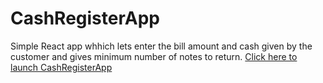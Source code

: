 # CashRegisterApp
Simple React app whhich lets enter the bill amount and cash given by the customer and gives minimum number of notes to return.
[Click here to launch CashRegisterApp](https://htd29h.csb.app/)
